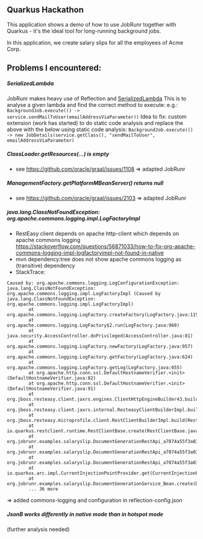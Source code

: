 ## Quarkus Hackathon

This application shows a demo of how to use JobRunr together with Quarkus - it's the ideal tool for long-running background jobs.

In this application, we create salary slips for all the employees of Acme Corp.  


## Problems I encountered:

##### SerializedLambda
JobRunr makes heavy use of Reflection and [SerializedLambda](https://docs.oracle.com/javase/8/docs/api/java/lang/invoke/SerializedLambda.html)
This is to analyse a given lambda and find the correct method to execute: e.g.:
`BackgroundJob.execute(() -> service.sendMailToUser(emailAddressViaParameter))`
Idea to fix: custom extension (work has started) to do static code analysis and replace the above with the below using static code analysis:
`BackgroundJob.execute(() -> new JobDetails(service.getClass(), "sendMailToUser", emailAddressViaParameter)`


#####  ClassLoader.getResources(...) is empty
- see https://github.com/oracle/graal/issues/1108
=> adapted JobRunr 

##### ManagementFactory.getPlatformMBeanServer() returns null
- see https://github.com/oracle/graal/issues/2103
=> adapted JobRunr 

#####  java.lang.ClassNotFoundException: org.apache.commons.logging.impl.LogFactoryImpl
- RestEasy client depends on apache http-client which depends on apache commons logging
 https://stackoverflow.com/questions/56871033/how-to-fix-org-apache-commons-logging-impl-logfactoryimpl-not-found-in-native
- mvn dependency:tree does not show apache commons logging as (transitive) dependency 
- StackTrace:
```
Caused by: org.apache.commons.logging.LogConfigurationException: java.lang.ClassNotFoundException: org.apache.commons.logging.impl.LogFactoryImpl (Caused by java.lang.ClassNotFoundException: org.apache.commons.logging.impl.LogFactoryImpl)
        at org.apache.commons.logging.LogFactory.createFactory(LogFactory.java:1158)
        at org.apache.commons.logging.LogFactory$2.run(LogFactory.java:960)
        at java.security.AccessController.doPrivileged(AccessController.java:81)
        at org.apache.commons.logging.LogFactory.newFactory(LogFactory.java:957)
        at org.apache.commons.logging.LogFactory.getFactory(LogFactory.java:624)
        at org.apache.commons.logging.LogFactory.getLog(LogFactory.java:655)
        at org.apache.http.conn.ssl.DefaultHostnameVerifier.<init>(DefaultHostnameVerifier.java:82)
        at org.apache.http.conn.ssl.DefaultHostnameVerifier.<init>(DefaultHostnameVerifier.java:91)
        at org.jboss.resteasy.client.jaxrs.engines.ClientHttpEngineBuilder43.build(ClientHttpEngineBuilder43.java:66)
        at org.jboss.resteasy.client.jaxrs.internal.ResteasyClientBuilderImpl.build(ResteasyClientBuilderImpl.java:393)
        at org.jboss.resteasy.microprofile.client.RestClientBuilderImpl.build(RestClientBuilderImpl.java:270)
        at io.quarkus.restclient.runtime.RestClientBase.create(RestClientBase.java:65)
        at org.jobrunr.examples.salaryslip.DocumentGenerationRestApi_a7074a55f3a03b03fa9f85cd24c97ccfa878ccbb_Synthetic_Bean.create(DocumentGenerationRestApi_a7074a55f3a03b03fa9f85cd24c97ccfa878ccbb_Synthetic_Bean.zig:144)
        at org.jobrunr.examples.salaryslip.DocumentGenerationRestApi_a7074a55f3a03b03fa9f85cd24c97ccfa878ccbb_Synthetic_Bean.get(DocumentGenerationRestApi_a7074a55f3a03b03fa9f85cd24c97ccfa878ccbb_Synthetic_Bean.zig:175)
        at org.jobrunr.examples.salaryslip.DocumentGenerationRestApi_a7074a55f3a03b03fa9f85cd24c97ccfa878ccbb_Synthetic_Bean.get(DocumentGenerationRestApi_a7074a55f3a03b03fa9f85cd24c97ccfa878ccbb_Synthetic_Bean.zig:198)
        at io.quarkus.arc.impl.CurrentInjectionPointProvider.get(CurrentInjectionPointProvider.java:53)
        at org.jobrunr.examples.salaryslip.DocumentGenerationService_Bean.create(DocumentGenerationService_Bean.zig:243)
        ... 36 more
```
=> added commons-logging and configuration in reflection-config.json

##### JsonB works differently in native mode than in hotspot mode 
(further analysis needed)